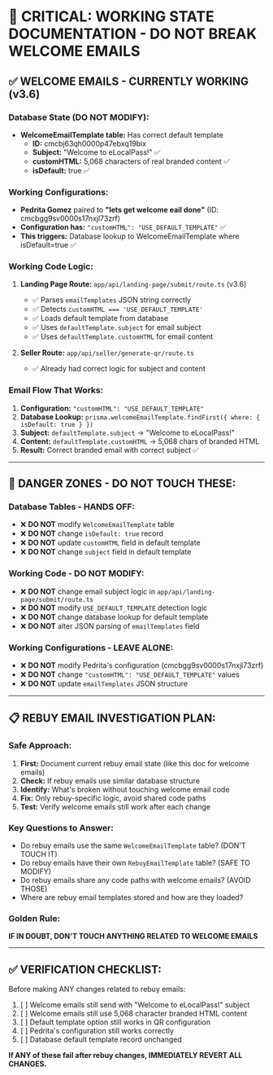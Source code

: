 # 🚨 CRITICAL: WORKING STATE DOCUMENTATION - DO NOT BREAK WELCOME EMAILS

## ✅ WELCOME EMAILS - CURRENTLY WORKING (v3.6)

### **Database State (DO NOT MODIFY):**
- **WelcomeEmailTemplate table:** Has correct default template
  - **ID:** cmcbj63qh0000p47ebxq19bix  
  - **Subject:** "Welcome to eLocalPass!" ✅
  - **customHTML:** 5,068 characters of real branded content ✅
  - **isDefault:** true ✅

### **Working Configurations:**
- **Pedrita Gomez** paired to **"lets get welcome eail done"** (ID: cmcbgg9sv0000s17nxjl73zrf)
- **Configuration has:** `"customHTML": "USE_DEFAULT_TEMPLATE"` ✅
- **This triggers:** Database lookup to WelcomeEmailTemplate where isDefault=true ✅

### **Working Code Logic:**
1. **Landing Page Route:** `app/api/landing-page/submit/route.ts` (v3.6)
   - ✅ Parses `emailTemplates` JSON string correctly
   - ✅ Detects `customHTML === 'USE_DEFAULT_TEMPLATE'`
   - ✅ Loads default template from database
   - ✅ Uses `defaultTemplate.subject` for email subject
   - ✅ Uses `defaultTemplate.customHTML` for email content

2. **Seller Route:** `app/api/seller/generate-qr/route.ts` 
   - ✅ Already had correct logic for subject and content

### **Email Flow That Works:**
1. **Configuration:** `"customHTML": "USE_DEFAULT_TEMPLATE"`
2. **Database Lookup:** `prisma.welcomeEmailTemplate.findFirst({ where: { isDefault: true } })`
3. **Subject:** `defaultTemplate.subject` → "Welcome to eLocalPass!"
4. **Content:** `defaultTemplate.customHTML` → 5,068 chars of branded HTML
5. **Result:** Correct branded email with correct subject ✅

---

## 🚨 DANGER ZONES - DO NOT TOUCH THESE:

### **Database Tables - HANDS OFF:**
- ❌ **DO NOT** modify `WelcomeEmailTemplate` table
- ❌ **DO NOT** change `isDefault: true` record
- ❌ **DO NOT** update `customHTML` field in default template
- ❌ **DO NOT** change `subject` field in default template

### **Working Code - DO NOT MODIFY:**
- ❌ **DO NOT** change email subject logic in `app/api/landing-page/submit/route.ts`
- ❌ **DO NOT** modify `USE_DEFAULT_TEMPLATE` detection logic
- ❌ **DO NOT** change database lookup for default template
- ❌ **DO NOT** alter JSON parsing of `emailTemplates` field

### **Working Configurations - LEAVE ALONE:**
- ❌ **DO NOT** modify Pedrita's configuration (cmcbgg9sv0000s17nxjl73zrf)
- ❌ **DO NOT** change `"customHTML": "USE_DEFAULT_TEMPLATE"` values
- ❌ **DO NOT** update `emailTemplates` JSON structure

---

## 📋 REBUY EMAIL INVESTIGATION PLAN:

### **Safe Approach:**
1. **First:** Document current rebuy email state (like this doc for welcome emails)
2. **Check:** If rebuy emails use similar database structure
3. **Identify:** What's broken without touching welcome email code
4. **Fix:** Only rebuy-specific logic, avoid shared code paths
5. **Test:** Verify welcome emails still work after each change

### **Key Questions to Answer:**
- Do rebuy emails use the same `WelcomeEmailTemplate` table? (DON'T TOUCH IT)
- Do rebuy emails have their own `RebuyEmailTemplate` table? (SAFE TO MODIFY)
- Do rebuy emails share any code paths with welcome emails? (AVOID THOSE)
- Where are rebuy email templates stored and how are they loaded?

### **Golden Rule:**
**IF IN DOUBT, DON'T TOUCH ANYTHING RELATED TO WELCOME EMAILS**

---

## ✅ VERIFICATION CHECKLIST:
Before making ANY changes related to rebuy emails:

1. [ ] Welcome emails still send with "Welcome to eLocalPass!" subject
2. [ ] Welcome emails still use 5,068 character branded HTML content  
3. [ ] Default template option still works in QR configuration
4. [ ] Pedrita's configuration still works correctly
5. [ ] Database default template record unchanged

**If ANY of these fail after rebuy changes, IMMEDIATELY REVERT ALL CHANGES.** 